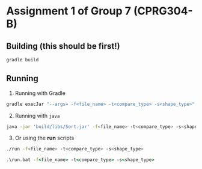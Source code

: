 # Assignment 1 of Group 7 (CPRG304-B) 

## Building (this should be first!)

```bash
gradle build
```

## Running

1. Running with Gradle

```ps1
gradle execJar "--args= -f<file_name> -t<compare_type> -s<shape_type>"
```

2. Running with `java`

```bash
java -jar 'build/libs/Sort.jar' -f<file_name> -t<compare_type> -s<shape_type>
```

3. Or using the **run** scripts

```bash
./run -f<file_name> -t<compare_type> -s<shape_type>
```

```bat
.\run.bat -f<file_name> -t<compare_type> -s<shape_type>
```
